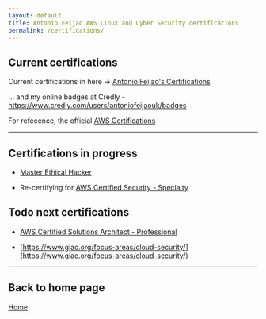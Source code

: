 ```yaml
---
layout: default
title: Antonio Feijao AWS Linux and Cyber Security certifications
permalink: /certifications/
---
```


## Current certifications

Current certifications in here -> [Antonio Feijao's Certifications](/#certifications "Antonio Feijao certifications")

... and my online badges at Credly - <https://www.credly.com/users/antoniofeijaouk/badges>

For refecence, the official [AWS Certifications](https://aws.amazon.com/certification/#Available_AWS_Certifications)

----

## Certifications in progress

* [Master Ethical Hacker](https://www.eccouncil.org/programs/certified-ethical-hacker-ceh-master/)

* Re-certifying for [AWS Certified Security - Specialty](https://aws.amazon.com/certification/certified-security-specialty/)

## Todo next certifications

* [AWS Certified Solutions Architect - Professional](https://aws.amazon.com/certification/certified-solutions-architect-professional/)


* [https://www.giac.org/focus-areas/cloud-security/](https://www.giac.org/focus-areas/cloud-security/)


----

## Back to home page

[Home](/)
